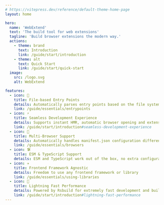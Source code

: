```yaml
---
# https://vitepress.dev/reference/default-theme-home-page
layout: home

hero:
  name: 'WebExtend'
  text: 'The build tool for web extensions'
  tagline: 'Build browser extensions the modern way.'
  actions:
    - theme: brand
      text: Introduction
      link: /guide/start/introduction
    - theme: alt
      text: Quick Start
      link: /guide/start/quick-start
  image:
    src: /logo.svg
    alt: WebExtend

features:
  - icon: 📝
    title: File-based Entry Points
    details: Automatically parses entry points based on the file system, reducing manifest.json configuration burden
    link: /guide/essentials/entrypoints
  - icon: ⚡️
    title: Seamless Development Experience
    details: Supports instant HMR, automatic browser opening and extension running
    link: /guide/start/introduction#seamless-development-experience
  - icon: 🧭
    title: Multi-Browser Support
    details: Automatically handles manifest.json configuration differences for easy multi-browser support
    link: /guide/essentials/browsers
  - icon: 🛠️
    title: ESM & TypeScript Support
    details: ESM and TypeScript work out of the box, no extra configuration needed
  - icon: ✈️
    title: Frontend Framework Agnostic
    details: Freedom to use any frontend framework or library
    link: /guide/essentials/using-libraries
  - icon: 🚀
    title: Lightning Fast Performance
    details: Powered by Rsbuild for extremely fast development and building
    link: /guide/start/introduction#lightning-fast-performance
---
```

